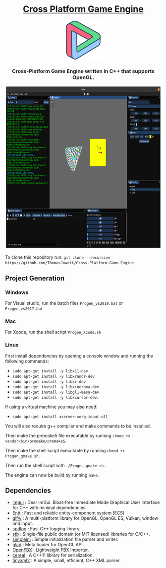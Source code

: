 <h1 align="center" style="border-bottom: none;">
 <a href="https://github.com/ThomasJowett/Cross-Platform-Game-Engine/">Cross Platform Game Engine</a>
</h1>
<p align="center">
 <img width="128" height="128" src="/Editor/resources/Icons/Logo.png">
</p>

<h3 align="center">Cross-Platform Game Engine written in C++ that supports OpenGL.</h3>
<p align="center">
 <img width="864" height="528" src="Resources/Linux Screenshot.png">
</p>

To clone this repository run: `git clone --recursive https://github.com/ThomasJowett/Cross-Platform-Game-Engine`

## Project Generation
### Windows
For Visual studio, run the batch files `Progen_vs2019.bat` or `Progen_vs2017.bat`
### Mac
For Xcode, run the shell script `Progen_Xcode.sh`
### Linux
First install dependencies by opening a console window and running the following commands:
* `sudo apt-get install -y libx11-dev`
* `sudo apt-get install -y libxrandr-dev`
* `sudo apt-get install -y libxi-dev`
* `sudo apt-get install -y libxinerama-dev`
* `sudo apt-get install -y libgl1-mesa-dev`
* `sudo apt-get install -y libxcursor-dev`.

If using a virtual machine you may also need:
* `sudo apt-get install xserver-xorg-input-all`

You will also require g++ compiler and make commands to be installed.

Then make the premake5 file executable by running `chmod +x vendor/bin/premake/premake5`.

Then make the shell script executable by running `chmod +x Progen_gmake.sh`.

Then run the shell script with `./Progen_gmake.sh`.

The engine can now be build by running `make`.
## Dependencies
* [imgui](https://github.com/ocornut/imgui) : Dear ImGui: Bloat-free Immediate Mode Graphical User interface for C++ with minimal dependencies.
* [Entt](https://github.com/skypjack/entt) : Fast and reliable entity-component system (ECS) 
* [glfw](https://github.com/glfw/glfw) : A multi-platform library for OpenGL, OpenGL ES, Vulkan, window and input.
* [spdlog](https://github.com/gabime/spdlog) : Fast C++ logging library.
* [stb](https://github.com/nothings/stb) : Single-file public domain (or MIT licensed) libraries for C/C++.
* [simpleini](https://github.com/brofield/simpleini) : Simple initialization file parser and writer.
* [glad](https://github.com/Dav1dde/glad) : Meta loader for OpenGL API.
* [OpenFBX](https://github.com/nem0/OpenFBX) : Lightweight FBX Importer.
* [cereal](https://github.com/USCiLab/cereal) : A C++11 library for serialization.
* [tinyxml2](https://github.com/leethomason/tinyxml2) : A simple, small, efficient, C++ XML parser.
